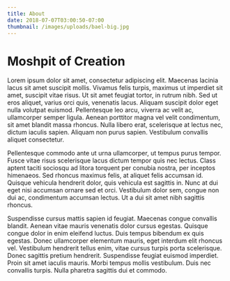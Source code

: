 ```yaml
---
title: About
date: 2018-07-07T03:00:50-07:00
thumbnail: /images/uploads/bael-big.jpg
---
```

# Moshpit of Creation

Lorem ipsum dolor sit amet, consectetur adipiscing elit. Maecenas lacinia lacus sit amet suscipit mollis. Vivamus felis turpis, maximus ut imperdiet sit amet, suscipit vitae risus. Ut sit amet feugiat tortor, in rutrum nibh. Sed ut eros aliquet, varius orci quis, venenatis lacus. Aliquam suscipit dolor eget nulla volutpat euismod. Pellentesque leo arcu, viverra ac velit ac, ullamcorper semper ligula. Aenean porttitor magna vel velit condimentum, sit amet blandit massa rhoncus. Nulla libero erat, scelerisque at lectus nec, dictum iaculis sapien. Aliquam non purus sapien. Vestibulum convallis aliquet consectetur.

Pellentesque commodo ante ut urna ullamcorper, ut tempus purus tempor. Fusce vitae risus scelerisque lacus dictum tempor quis nec lectus. Class aptent taciti sociosqu ad litora torquent per conubia nostra, per inceptos himenaeos. Sed rhoncus maximus felis, at aliquet felis accumsan id. Quisque vehicula hendrerit dolor, quis vehicula est sagittis in. Nunc at dui eget nisi accumsan ornare sed et orci. Vestibulum dolor sem, congue non dui ac, condimentum accumsan lectus. Ut a dui sit amet nibh sagittis rhoncus.

Suspendisse cursus mattis sapien id feugiat. Maecenas congue convallis blandit. Aenean vitae mauris venenatis dolor cursus egestas. Quisque congue dolor in enim eleifend luctus. Duis tempus bibendum ex quis egestas. Donec ullamcorper elementum mauris, eget interdum elit rhoncus vel. Vestibulum hendrerit tellus enim, vitae cursus turpis porta scelerisque. Donec sagittis pretium hendrerit. Suspendisse feugiat euismod imperdiet. Proin sit amet iaculis mauris. Morbi tempus mollis vestibulum. Duis nec convallis turpis. Nulla pharetra sagittis dui et commodo.